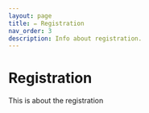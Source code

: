 ```yaml
---
layout: page
title: ✏️ Registration
nav_order: 3
description: Info about registration.
---
```


# Registration
This is about the registration
